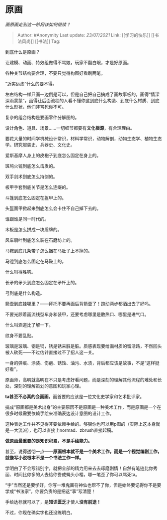 # 原画
*画原画走到这一阶段该如何继续？*

> Author: #Anonymity
> Last update: *23/07/2021* 
> Link: [[学习的快乐]] [[书法风尚]] [[书法]]
> Tag:  



到底什么是原画？

让建模、动画、特效组做得不骂娘，玩家不翻白眼，才是好原画。

各种关节结构要合理，不要只觉得构图好看刷两笔。

“近实远虚”什么的要不得。

左右结构一样只画一边倒是可以，但是自己把自己搞成了画故事板的，画得“情深深雨蒙蒙”，画得让后面流程的人看不懂你这到底什么构造、到底什么材质、到底什么形状，他们非骂死你不可。

复杂的组合结构是要画零件分解图的。

  


设计角色、道具、场景……一切细节都要有**文化根源**，有合理理由。

要花大量的时间学机械设计常识，材料学常识，动物解剖，动物生态学、植物生态学。研究服装史、兵器史、文化史。

爱斯基摩人身上的皮袍子到底怎么固定在身上的。

斑鸠火铳到底怎么击发的。

双手剑术到底怎么持剑的。

板甲手套到底关节是怎么连缀的。

斗篷到底怎么固定在盔甲上的。

头盔面甲掀起来到底怎么会卡住不自己掉下去的。

谁跟谁是同一时代的。

木板是怎么拼成一块盾牌的。

风车扇叶到底怎么装在石磨坊上的。

马鞍到底几条带子怎么捆在马肚子上不掉的。

马镫到底怎么固定在马鞍上的。

什么叫得胜钩。

长矛的矛头到底怎么固定在矛杆上的。

弓到底是什么构造。

箭壶到底挂哪里？——拜托不要再画后背箭壶了！跑动两步都洒出去了好吗。

不要光顾着画流线型车身和装甲，还要考虑哪里是散热口、哪里是进气口。

什么叫涵道比了解一下。

纹身不要乱贴。

玻璃是玻璃、钢是钢，锈是锈来脏是脏。质感表现要给画材质的留活路，不然回头被人砍死——不过估计直接过不了招人这一关。

一身的弹痕、涂装、伤疤、锈蚀、油污、水渍，背后都应该是故事，不是“这样挺好看”。

原画师，高明就高明在不只是考虑好看问题，而是深刻的理解其他流程的难处和长处，深刻的理解策划的意图和玩家心理。

**ta甚至不必真的会画画**，而首要的应该是一位文化史学家和艺术批评家。

搞成“原画都是美术出身”的主要原因不是原画是一种美术工作，而是原画是一个在很多时候需要依赖手绘来准确表达设计意图的设计工作。

这种表达工作并不见得非要依赖手绘的。够狠你也可以用p图的（实际上这本身就是一大流派），也可以直接上normad、zbrush直接起稿。

**做原画最重要的是知识积累，不是手绘能力。**

甚至，说得透彻一点——**原画根本就不是一个美术工作，而是一个视觉编剧工作，就像写小说根本不是一个书法工作一样。**

学明白了不会写错别字，就把全部的精力用来去去琢磨剧情！自然有笔迹比你秀丽、时间比你多的人去给你誊成蝇头小楷，哪一笔歪了你可以骂死ta。

“字”当然还是要学好，你写一堆鬼画符神仙也帮不了你，但是始终要记得你不是要学成“书法家”，你要负责的是把这“事”写清楚！

手绘达标就可以了，是**知识匮乏**才使人**没有前途！**

  


不过，你现在确实字也还没练明白。



